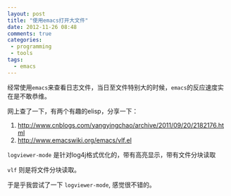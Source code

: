 ```yaml
---
layout: post
title: "使用emacs打开大文件"
date: 2012-11-26 08:48
comments: true
categories: 
 - programming
 - tools
tags: 
  - emacs
---
```


经常使用`emacs`来查看日志文件，当日至文件特别大的时候，`emacs`的反应速度实在是不敢恭维。

网上查了一下，有两个有趣的elisp，分享一下：

1. http://www.cnblogs.com/yangyingchao/archive/2011/09/20/2182176.html
2. http://www.emacswiki.org/emacs/vlf.el

`logviewer-mode` 是针对log4j格式优化的，带有高亮显示，带有文件分块读取

`vlf` 则是将文件分块读取。

于是乎我尝试了一下 `logviewer-mode`, 感觉很不错的。





